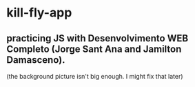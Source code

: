 # kill-fly-app
 
practicing JS with Desenvolvimento WEB Completo (Jorge Sant Ana and Jamilton Damasceno).
----
(the background picture isn't big enough. I might fix that later)
